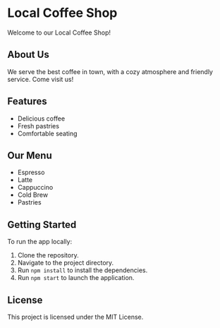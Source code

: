 # Local Coffee Shop

Welcome to our Local Coffee Shop!

## About Us
We serve the best coffee in town, with a cozy atmosphere and friendly service. Come visit us!

## Features
- Delicious coffee
- Fresh pastries
- Comfortable seating

## Our Menu
- Espresso
- Latte
- Cappuccino
- Cold Brew
- Pastries

## Getting Started
To run the app locally:
1. Clone the repository.
2. Navigate to the project directory.
3. Run `npm install` to install the dependencies.
4. Run `npm start` to launch the application.

## License
This project is licensed under the MIT License.